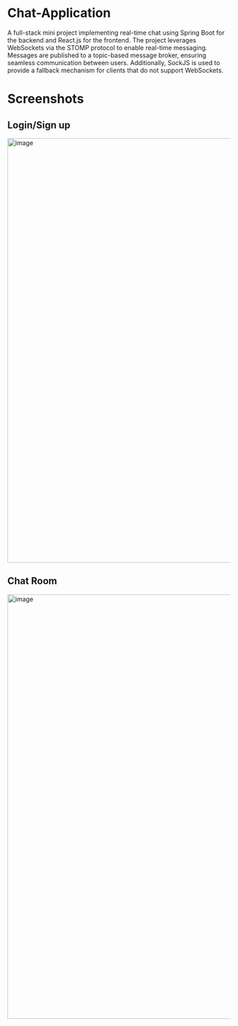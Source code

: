 # Chat-Application
A full-stack mini project implementing real-time chat using Spring Boot for the backend and React.js for the frontend. The project leverages WebSockets via the STOMP protocol to enable real-time messaging. Messages are published to a topic-based message broker, ensuring seamless communication between users. Additionally, SockJS is used to provide a fallback mechanism for clients that do not support WebSockets.

# Screenshots

## Login/Sign up
<img width="959" alt="image" src="https://github.com/user-attachments/assets/c96703b8-cc90-45f9-83b2-fb4c7ed64e57" />

## Chat Room
<img width="959" alt="image" src="https://github.com/user-attachments/assets/6061ee07-5748-4baf-8229-377cef1d70cb" />

